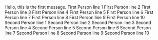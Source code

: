 Hello, this is the first message.
First Person line 1
First Person line 2
First Person line 3
First Person line 4
First Person line 5
First Person line 6
First Person line 7
First Person line 8
First Person line 9
First Person line 10
Second Person line 1
Second Person line 2
Second Person line 3
Second Person line 4
Second Person line 5
Second Person line 6
Second Person line 7
Second Person line 8
Second Person line 9
Second Person line 10